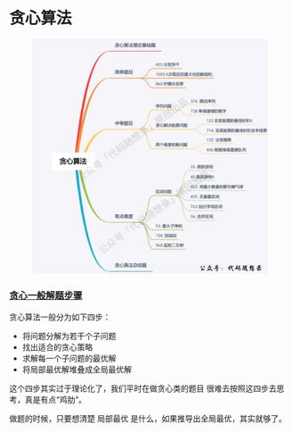 # 贪心算法

<figure><img src="../../.gitbook/assets/image (2) (1) (1) (1) (1) (1) (1).png" alt=""><figcaption></figcaption></figure>

### [贪心一般解题步骤](https://github.com/youngyangyang04/leetcode-master/blob/master/problems/%E8%B4%AA%E5%BF%83%E7%AE%97%E6%B3%95%E7%90%86%E8%AE%BA%E5%9F%BA%E7%A1%80.md#%E8%B4%AA%E5%BF%83%E4%B8%80%E8%88%AC%E8%A7%A3%E9%A2%98%E6%AD%A5%E9%AA%A4) <a href="#usercontent-tan-xin-yi-ban-jie-ti-bu-zhou" id="usercontent-tan-xin-yi-ban-jie-ti-bu-zhou"></a>

贪心算法一般分为如下四步：

* 将问题分解为若干个子问题
* 找出适合的贪心策略
* 求解每一个子问题的最优解
* 将局部最优解堆叠成全局最优解

这个四步其实过于理论化了，我们平时在做贪心类的题目 很难去按照这四步去思考，真是有点“鸡肋”。

做题的时候，只要想清楚 局部最优 是什么，如果推导出全局最优，其实就够了。

